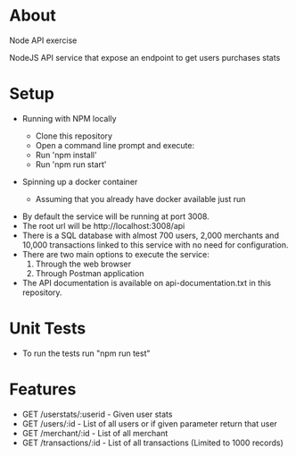 # About 

Node API exercise

NodeJS API service that expose an endpoint to get users purchases stats 

# Setup

* Running with NPM locally
    * Clone this repository 
    * Open a command line prompt and execute:
    * Run 'npm install'
    * Run 'npm run start'

* Spinning up a docker container
    * Assuming that you already have docker available just run     

- By default the service will be running at port 3008.
- The root url will be http://localhost:3008/api
- There is a SQL database with almost 700 users, 2,000 merchants and 10,000 transactions linked to this service with no need for configuration.
- There are two main options to execute the service:
  1. Through the web browser
  2. Through Postman application
- The API documentation is available on api-documentation.txt in this repository.
  

# Unit Tests
  
  * To run the tests run "npm run test"
  
# Features

* GET /userstats/:userid - Given user stats
* GET /users/:id - List of all users or if given parameter return that user
* GET /merchant/:id - List of all merchant
* GET /transactions/:id - List of all transactions (Limited to 1000 records)
